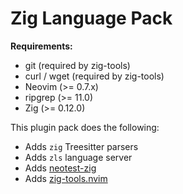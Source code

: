 # Zig Language Pack

**Requirements:**

- git (required by zig-tools)
- curl / wget (required by zig-tools)
- Neovim (>= 0.7.x)
- ripgrep (>= 11.0)
- Zig (>= 0.12.0)

This plugin pack does the following:

- Adds `zig` Treesitter parsers
- Adds `zls` language server
- Adds [neotest-zig](https://github.com/lawrence-laz/neotest-zig/tree/v1.2.0)
- Adds [zig-tools.nvim](https://codeberg.org/NTBBloodbath/zig-tools.nvim)
